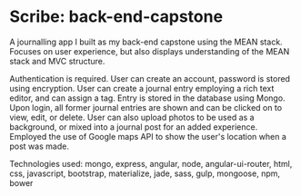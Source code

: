 # Scribe: back-end-capstone
A journalling app I built as my back-end capstone using the MEAN stack. Focuses on user experience, but also displays understanding of the MEAN stack and MVC structure.


Authentication is required. User can create an account, password is stored using encryption. User can create a journal entry employing a rich text editor, and can assign a tag. Entry is stored in the database using Mongo. Upon login, all former journal entries are shown and can be clicked on to view, edit, or delete. User can also upload photos to be used as a background, or mixed into a journal post for an added experience. Employed the use of Google maps API to show the user's location when a post was made.

Technologies used:
mongo, express, angular, node, angular-ui-router, html, css, javascript, bootstrap, materialize, jade, sass, gulp, mongoose, npm, bower
